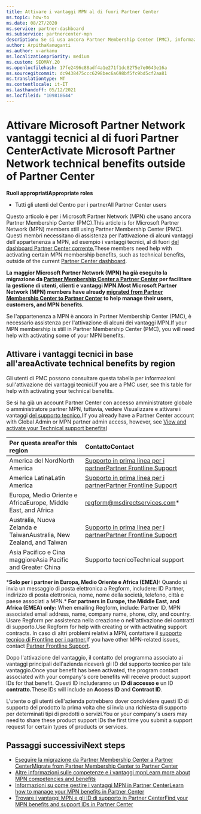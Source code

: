 ```yaml
---
title: Attivare i vantaggi MPN al di fuori Partner Center
ms.topic: how-to
ms.date: 08/27/2020
ms.service: partner-dashboard
ms.subservice: partnercenter-mpn
description: Se si usa ancora Partner Membership Center (PMC), informazioni su chi contattare per attivare i vantaggi del supporto tecnico MPN e fornire id di supporto per i vantaggi.
author: ArpithaKanuganti
ms.author: v-arkanu
ms.localizationpriority: medium
ms.custom: SEOMAY.20
ms.openlocfilehash: 17fe2496c88adf4a1e271f1dc8275e7e0643e16a
ms.sourcegitcommit: dc9438475ccc6298bec6a698bf5fc9bd5cf2aa81
ms.translationtype: MT
ms.contentlocale: it-IT
ms.lasthandoff: 05/12/2021
ms.locfileid: "109818644"
---
```

# <a name="activate-microsoft-partner-network-technical-benefits-outside-of-partner-center"></a><span data-ttu-id="22749-103">Attivare Microsoft Partner Network vantaggi tecnici al di fuori Partner Center</span><span class="sxs-lookup"><span data-stu-id="22749-103">Activate Microsoft Partner Network technical benefits outside of Partner Center</span></span>


<span data-ttu-id="22749-104">**Ruoli appropriati**</span><span class="sxs-lookup"><span data-stu-id="22749-104">**Appropriate roles**</span></span>

- <span data-ttu-id="22749-105">Tutti gli utenti del Centro per i partner</span><span class="sxs-lookup"><span data-stu-id="22749-105">All Partner Center users</span></span>

<span data-ttu-id="22749-106">Questo articolo è per i Microsoft Partner Network (MPN) che usano ancora Partner Membership Center (PMC).</span><span class="sxs-lookup"><span data-stu-id="22749-106">This article is for Microsoft Partner Network (MPN) members still using Partner Membership Center (PMC).</span></span> <span data-ttu-id="22749-107">Questi membri necessitano di assistenza per l'attivazione di alcuni vantaggi dell'appartenenza a MPN, ad esempio i vantaggi tecnici, al di fuori [del dashboard Partner Center corrente.](https://partner.microsoft.com/dashboard)</span><span class="sxs-lookup"><span data-stu-id="22749-107">These members need help with activating certain MPN membership benefits, such as technical benefits, outside of the current [Partner Center dashboard](https://partner.microsoft.com/dashboard).</span></span>

<span data-ttu-id="22749-108">**La maggior Microsoft Partner Network (MPN) ha già eseguito la migrazione da [Partner Membership Center a Partner Center](prepare-pmc-pc-migration.md) per facilitare la gestione di utenti, clienti e vantaggi MPN.**</span><span class="sxs-lookup"><span data-stu-id="22749-108">**Most Microsoft Partner Network (MPN) members have already [migrated from Partner Membership Center to Partner Center](prepare-pmc-pc-migration.md) to help manage their users, customers, and MPN benefits.**</span></span>

<span data-ttu-id="22749-109">Se l'appartenenza a MPN è ancora in Partner Membership Center (PMC), è necessario assistenza per l'attivazione di alcuni dei vantaggi MPN.</span><span class="sxs-lookup"><span data-stu-id="22749-109">If your MPN membership is still in Partner Membership Center (PMC), you will need help with activating some of your MPN benefits.</span></span>

## <a name="activate-technical-benefits-by-region"></a><span data-ttu-id="22749-110">Attivare i vantaggi tecnici in base all'area</span><span class="sxs-lookup"><span data-stu-id="22749-110">Activate technical benefits by region</span></span>

<span data-ttu-id="22749-111">Gli utenti di PMC possono consultare questa tabella per informazioni sull'attivazione dei vantaggi tecnici.</span><span class="sxs-lookup"><span data-stu-id="22749-111">If you are a PMC user, see this table for help with activating your technical benefits.</span></span>

<span data-ttu-id="22749-112">Se si ha già un account Partner Center con accesso amministratore globale o amministratore partner MPN, tuttavia, vedere Visualizzare e attivare i vantaggi [del supporto tecnico.](mpn-benefits-technical-support.md#view-and-activate-your-technical-support-benefits)</span><span class="sxs-lookup"><span data-stu-id="22749-112">(If you already have a Partner Center account with Global Admin or MPN partner admin access, however, see [View and activate your Technical support benefits](mpn-benefits-technical-support.md#view-and-activate-your-technical-support-benefits))</span></span>

|<span data-ttu-id="22749-113">Per questa area</span><span class="sxs-lookup"><span data-stu-id="22749-113">For this region</span></span>  | <span data-ttu-id="22749-114">Contatto</span><span class="sxs-lookup"><span data-stu-id="22749-114">Contact</span></span> |
|:--------|:------------|
|<span data-ttu-id="22749-115">America del Nord</span><span class="sxs-lookup"><span data-stu-id="22749-115">North America</span></span>  | [<span data-ttu-id="22749-116">Supporto in prima linea per i partner</span><span class="sxs-lookup"><span data-stu-id="22749-116">Partner Frontline Support</span></span>](https://partner.microsoft.com/support?issueid=300-0042)  |
|<span data-ttu-id="22749-117">America Latina</span><span class="sxs-lookup"><span data-stu-id="22749-117">Latin America</span></span>  | [<span data-ttu-id="22749-118">Supporto in prima linea per i partner</span><span class="sxs-lookup"><span data-stu-id="22749-118">Partner Frontline Support</span></span>](https://partner.microsoft.com/support?issueid=300-0042)  |
|<span data-ttu-id="22749-119">Europa, Medio Oriente e Africa</span><span class="sxs-lookup"><span data-stu-id="22749-119">Europe, Middle East, and Africa</span></span>  | [regform@msdirectservices.com](mailto:regform@msdirectservices.com)*  |
|<span data-ttu-id="22749-120">Australia, Nuova Zelanda e Taiwan</span><span class="sxs-lookup"><span data-stu-id="22749-120">Australia, New Zealand, and Taiwan</span></span>  | [<span data-ttu-id="22749-121">Supporto in prima linea per i partner</span><span class="sxs-lookup"><span data-stu-id="22749-121">Partner Frontline Support</span></span>](https://partner.microsoft.com/support?issueid=300-0042)  |
|<span data-ttu-id="22749-122">Asia Pacifico e Cina maggiore</span><span class="sxs-lookup"><span data-stu-id="22749-122">Asia Pacific and Greater China</span></span>  | <span data-ttu-id="22749-123">Supporto tecnico</span><span class="sxs-lookup"><span data-stu-id="22749-123">Technical support</span></span>  |

<span data-ttu-id="22749-124">\***Solo per i partner in Europa, Medio Oriente e Africa (EMEA):** Quando si invia un messaggio di posta elettronica a Regform, includere: ID Partner, indirizzo di posta elettronica, nome, nome della società, telefono, città e paese associati a MPN.</span><span class="sxs-lookup"><span data-stu-id="22749-124">\* **For partners in Europe, the Middle East, and Africa (EMEA) only:** When emailing Regform, include: Partner ID, MPN associated email address, name, company name, phone, city, and country.</span></span> <span data-ttu-id="22749-125">Usare Regform per assistenza nella creazione o nell'attivazione dei contratti di supporto.</span><span class="sxs-lookup"><span data-stu-id="22749-125">Use Regform for help with creating or with activating support contracts.</span></span> <span data-ttu-id="22749-126">In caso di altri problemi relativi a MPN, contattare il [supporto tecnico di Frontline per i partner.](https://partner.microsoft.com/support?issueid=300-0042)</span><span class="sxs-lookup"><span data-stu-id="22749-126">If you have other MPN-related issues, contact [Partner Frontline Support](https://partner.microsoft.com/support?issueid=300-0042).</span></span>

<span data-ttu-id="22749-127">Dopo l'attivazione del vantaggio, il contatto del programma associato ai vantaggi principali dell'azienda riceverà gli ID del supporto tecnico per tale vantaggio.</span><span class="sxs-lookup"><span data-stu-id="22749-127">Once your benefit has been activated, the program contact associated with your company's core benefits will receive product support IDs for that benefit.</span></span> <span data-ttu-id="22749-128">Questi ID includeranno un **ID di accesso e** un ID **contratto.**</span><span class="sxs-lookup"><span data-stu-id="22749-128">These IDs will include an **Access ID** and **Contract ID**.</span></span> 

<span data-ttu-id="22749-129">L'utente o gli utenti dell'azienda potrebbero dover condividere questi ID di supporto del prodotto la prima volta che si invia una richiesta di supporto per determinati tipi di prodotti o servizi.</span><span class="sxs-lookup"><span data-stu-id="22749-129">You or your company's users may need to share these product support IDs the first time you submit a support request for certain types of products or services.</span></span>

## <a name="next-steps"></a><span data-ttu-id="22749-130">Passaggi successivi</span><span class="sxs-lookup"><span data-stu-id="22749-130">Next steps</span></span>

- [<span data-ttu-id="22749-131">Eseguire la migrazione da Partner Membership Center a Partner Center</span><span class="sxs-lookup"><span data-stu-id="22749-131">Migrate from Partner Membership Center to Partner Center</span></span>](prepare-pmc-pc-migration.md)
- [<span data-ttu-id="22749-132">Altre informazioni sulle competenze e i vantaggi mpn</span><span class="sxs-lookup"><span data-stu-id="22749-132">Learn more about MPN competencies and benefits</span></span>](learn-about-competencies.md)
- [<span data-ttu-id="22749-133">Informazioni su come gestire i vantaggi MPN in Partner Center</span><span class="sxs-lookup"><span data-stu-id="22749-133">Learn how to manage your MPN benefits in Partner Center</span></span>](manage-your-partner-network-benefits.md)
- [<span data-ttu-id="22749-134">Trovare i vantaggi MPN e gli ID di supporto in Partner Center</span><span class="sxs-lookup"><span data-stu-id="22749-134">Find your MPN benefits and support IDs in Partner Center</span></span>](mpn-find-benefits.md)
